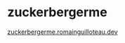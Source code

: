 # zuckerbergerme

[zuckerbergerme.romainguilloteau.dev](https://zuckerbergerme.romainguilloteau.dev/)
